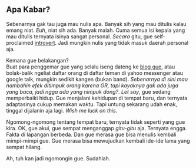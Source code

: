## Apa Kabar?

Sebenarnya gak tau juga mau nulis apa. Banyak sih yang mau ditulis kalau emang niat. _Euh_, niat sih ada. Banyak malah. Cuma semua isi kepala yang mau ditulis ternyata isinya sangat personal. _Secara_ gitu, gue self-proclaimed [introvert](http://www.thefreedictionary.com/self-proclaimed). Jadi mungkin nulis yang tidak masuk daerah personal aja.

Kemana gue belakangan?  
Buat para penggemar gue yang selalu iseng dateng ke [blog gue](http://kriwil.com), atau bolak-balik ngeliat daftar orang di daftar teman di yahoo messenger atau google talk, mungkin sedikit kangen (bukan band). _Sebenarnya di sini mau nambahin efek ditimpuk orang karena GR, tapi kayaknya gak ada juga yang baca, jadi ngga ada yang nimpuk dong?_. _Let say_, gue sedang memperbaiki hidup. Gue menjalani kehidupan di tempat baru, dan ternyata adaptasinya cukup memakan waktu. Tapi untung sekarang udah enak, tinggal dijalanin aja lagi. _Wish me luck on this._

Ngomong-ngomong tentang tempat baru, ternyata tidak seperti yang gue kira. OK, gue akui, gue sempat menganggap _gitu-gitu_ aja. Ternyata engga. Fakta di lapangan berbeda. Dan gue merasa gue  bisa menulis kembali mimpi-mimpi gue. Gue merasa bisa mewujudkan kembali ide-ide lama yang sempat hilang.

Ah, tuh kan jadi ngomongin gue. Sudahlah.

<!-- {"time": "2007-09-27 06:29:56", "title": "Apa Kabar?"} -->

